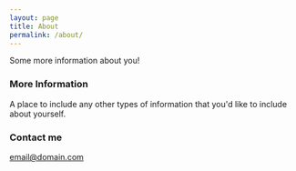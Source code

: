 ```yaml
---
layout: page
title: About
permalink: /about/
---
```


Some more information about you!

### More Information

A place to include any other types of information that you'd like to include about yourself.

### Contact me

[email@domain.com](mailto:email@domain.com)

